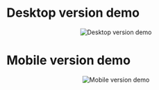 # Desktop version demo

<p align="center">
  <img src="https://s9.gifyu.com/images/SUFwz.gif" alt="Desktop version demo" />
</p>

# Mobile version demo

<p align="center">
  <img src="https://s9.gifyu.com/images/SUFwp.gif" alt="Mobile version demo" />
</p>
